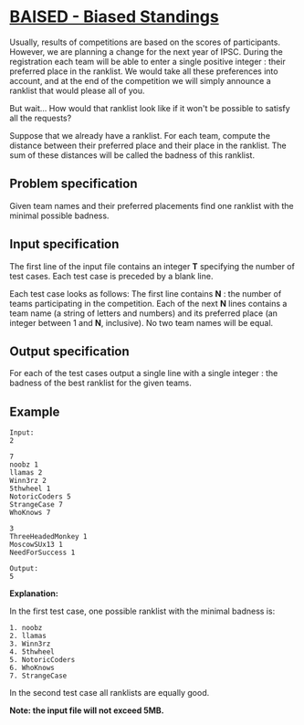 # [BAISED - Biased Standings](http://www.spoj.com/problems/BAISED/)

Usually, results of competitions are based on the scores of participants. However, we are planning a change for the next year of IPSC. During the registration each team will be able to enter a single positive integer : their preferred place in the ranklist. We would take all these preferences into account, and at the end of the competition we will simply announce a ranklist that would please all of you.

But wait... How would that ranklist look like if it won't be possible to satisfy all the requests?

Suppose that we already have a ranklist. For each team, compute the distance between their preferred place and their place in the ranklist. The sum of these distances will be called the badness of this ranklist.

## Problem specification

Given team names and their preferred placements find one ranklist with the minimal possible badness.

## Input specification

The first line of the input file contains an integer **T** specifying the number of test cases. Each test case is preceded by a blank line.

Each test case looks as follows: The first line contains **N** : the number of teams participating in the competition. Each of the next **N** lines contains a team name (a string of letters and numbers) and its preferred place (an integer between 1 and **N**, inclusive). No two team names will be equal.

## Output specification

For each of the test cases output a single line with a single integer : the badness of the best ranklist for the given teams.

## Example

```
Input:
2

7
noobz 1
llamas 2
Winn3rz 2
5thwheel 1
NotoricCoders 5
StrangeCase 7
WhoKnows 7

3
ThreeHeadedMonkey 1
MoscowSUx13 1
NeedForSuccess 1

Output:
5
```

**Explanation:**

In the first test case, one possible ranklist with the minimal badness is:

```
1. noobz
2. llamas
3. Winn3rz
4. 5thwheel
5. NotoricCoders
6. WhoKnows
7. StrangeCase
```

In the second test case all ranklists are equally good.

**Note: the input file will not exceed 5MB.**

